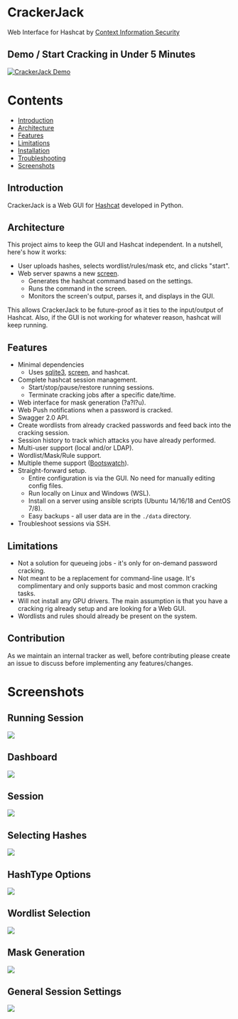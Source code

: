 # CrackerJack

Web Interface for Hashcat by [Context Information Security](https://www.contextis.com/en/)

## Demo / Start Cracking in Under 5 Minutes

[![CrackerJack Demo](https://img.youtube.com/vi/9Ol48qQtuk4/0.jpg)](https://www.youtube.com/watch?v=9Ol48qQtuk4)

# Contents

* [Introduction](#introduction)
* [Architecture](#architecture)
* [Features](#features)
* [Limitations](#limitations)
* [Installation](docs/installation.md)
* [Troubleshooting](docs/troubleshooting.md)
* [Screenshots](#screenshots)

## Introduction

CrackerJack is a Web GUI for [Hashcat](https://hashcat.net/hashcat/) developed in Python.

## Architecture

This project aims to keep the GUI and Hashcat independent. In a nutshell, here's how it works:

* User uploads hashes, selects wordlist/rules/mask etc, and clicks "start".
* Web server spawns a new [screen](https://www.gnu.org/software/screen/).
  * Generates the hashcat command based on the settings.
  * Runs the command in the screen.
  * Monitors the screen's output, parses it, and displays in the GUI.

This allows CrackerJack to be future-proof as it ties to the input/output of Hashcat. Also, if the GUI is not working for whatever reason, hashcat will keep running.

## Features

* Minimal dependencies
  * Uses [sqlite3](https://www.sqlite.org/index.html), [screen](https://www.gnu.org/software/screen/), and hashcat.
* Complete hashcat session management.
  * Start/stop/pause/restore running sessions.
  * Terminate cracking jobs after a specific date/time.
* Web interface for mask generation (?a?l?u).
* Web Push notifications when a password is cracked.
* Swagger 2.0 API.
* Create wordlists from already cracked passwords and feed back into the cracking session.
* Session history to track which attacks you have already performed.
* Multi-user support (local and/or LDAP).
* Wordlist/Mask/Rule support.
* Multiple theme support ([Bootswatch](https://bootswatch.com/)).
* Straight-forward setup.
  * Entire configuration is via the GUI. No need for manually editing config files.
  * Run locally on Linux and Windows (WSL).
  * Install on a server using ansible scripts (Ubuntu 14/16/18 and CentOS 7/8).
  * Easy backups - all user data are in the `./data` directory.
* Troubleshoot sessions via SSH.

## Limitations

* Not a solution for queueing jobs - it's only for on-demand password cracking.
* Not meant to be a replacement for command-line usage. It's complimentary and only supports basic and most common cracking tasks.
* Will not install any GPU drivers. The main assumption is that you have a cracking rig already setup and are looking for a Web GUI.
* Wordlists and rules should already be present on the system.

## Contribution

As we maintain an internal tracker as well, before contributing please create an issue to discuss before implementing any features/changes.

# Screenshots

## Running Session

![](screenshots/cj-running.png)

## Dashboard

![](screenshots/cj-dashboard.png)

## Session

![](screenshots/cj-session.png)

## Selecting Hashes

![](screenshots/cj-hashes.png)

## HashType Options

![](screenshots/cj-hashtype.png)

## Wordlist Selection

![](screenshots/cj-wordlist.png)

## Mask Generation

![](screenshots/cj-mask.png)

## General Session Settings

![](screenshots/cj-settings.png)
